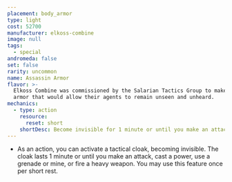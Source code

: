 ```yaml
---
placement: body_armor
type: light
cost: 52700
manufacturer: elkoss-combine
image: null
tags:
  - special
andromeda: false
set: false
rarity: uncommon
name: Assassin Armor
flavor: >-
  Elkoss Combine was commissioned by the Salarian Tactics Group to make a set of
  armor that would allow their agents to remain unseen and unheard.
mechanics:
  - type: action
    resource:
      reset: short
    shortDesc: Become invisible for 1 minute or until you make an attack, cast a power, use a grenade or mine, or fire a heavy weapon.
---
```

- As an action, you can activate a tactical cloak, becoming invisible. The cloak lasts 1 minute or
until you make an attack, cast a power, use a grenade or mine, or fire a heavy weapon. You may use
this feature once per short rest.
